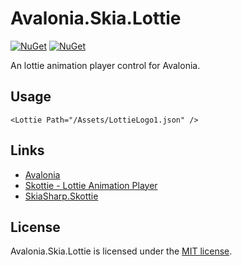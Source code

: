# Avalonia.Skia.Lottie

[![NuGet](https://img.shields.io/nuget/v/Avalonia.Skia.Lottie.svg)](https://www.nuget.org/packages/Avalonia.Skia.Lottie)
[![NuGet](https://img.shields.io/nuget/dt/Avalonia.Skia.Lottie.svg)](https://www.nuget.org/packages/Avalonia.Skia.Lottie)

An lottie animation player control for Avalonia.

## Usage

```xaml
<Lottie Path="/Assets/LottieLogo1.json" />
```

## Links

- [Avalonia](https://avaloniaui.net/)
- [Skottie - Lottie Animation Player](https://skia.org/docs/user/modules/skottie/)
- [SkiaSharp.Skottie](https://www.nuget.org/packages/SkiaSharp.Skottie)

## License

Avalonia.Skia.Lottie is licensed under the [MIT license](LICENSE.TXT).

